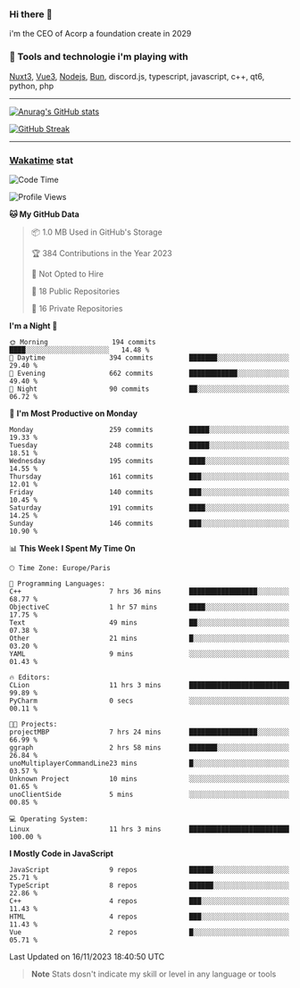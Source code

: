 ### Hi there 👋

i'm the CEO of Acorp a foundation create in 2029  

### 🧰 Tools and technologie i'm playing with

[Nuxt3](https://nuxt.com), [Vue3](https://vuejs.org/), [Nodejs](https://nodejs.org), [Bun](https://bun.sh/), discord.js, typescript, javascript, c++, qt6, python, php

---

[![Anurag's GitHub stats](https://github-readme-stats.vercel.app/api?username=ackimixs&show_icons=true&theme=github_dark&count_private=true)](https://www.ackimixs.xyz)

[![GitHub Streak](https://github-readme-streak-stats.herokuapp.com?user=Ackimixs&theme=github-dark-blue&date_format=j%20M%5B%20Y%5D&mode=weekly)](https://git.io/streak-stats)

---
 
 ### [Wakatime](https://wakatime.com/) stat

<!--START_SECTION:waka-->
![Code Time](http://img.shields.io/badge/Code%20Time-848%20hrs%2028%20mins-blue)

![Profile Views](http://img.shields.io/badge/Profile%20Views-0-blue)

**🐱 My GitHub Data** 

> 📦 1.0 MB Used in GitHub's Storage 
 > 
> 🏆 384 Contributions in the Year 2023
 > 
> 🚫 Not Opted to Hire
 > 
> 📜 18 Public Repositories 
 > 
> 🔑 16 Private Repositories 
 > 
**I'm a Night 🦉** 

```text
🌞 Morning                194 commits         ████░░░░░░░░░░░░░░░░░░░░░   14.48 % 
🌆 Daytime                394 commits         ███████░░░░░░░░░░░░░░░░░░   29.40 % 
🌃 Evening                662 commits         ████████████░░░░░░░░░░░░░   49.40 % 
🌙 Night                  90 commits          ██░░░░░░░░░░░░░░░░░░░░░░░   06.72 % 
```
📅 **I'm Most Productive on Monday** 

```text
Monday                   259 commits         █████░░░░░░░░░░░░░░░░░░░░   19.33 % 
Tuesday                  248 commits         █████░░░░░░░░░░░░░░░░░░░░   18.51 % 
Wednesday                195 commits         ████░░░░░░░░░░░░░░░░░░░░░   14.55 % 
Thursday                 161 commits         ███░░░░░░░░░░░░░░░░░░░░░░   12.01 % 
Friday                   140 commits         ███░░░░░░░░░░░░░░░░░░░░░░   10.45 % 
Saturday                 191 commits         ████░░░░░░░░░░░░░░░░░░░░░   14.25 % 
Sunday                   146 commits         ███░░░░░░░░░░░░░░░░░░░░░░   10.90 % 
```


📊 **This Week I Spent My Time On** 

```text
🕑︎ Time Zone: Europe/Paris

💬 Programming Languages: 
C++                      7 hrs 36 mins       █████████████████░░░░░░░░   68.77 % 
ObjectiveC               1 hr 57 mins        ████░░░░░░░░░░░░░░░░░░░░░   17.75 % 
Text                     49 mins             ██░░░░░░░░░░░░░░░░░░░░░░░   07.38 % 
Other                    21 mins             █░░░░░░░░░░░░░░░░░░░░░░░░   03.20 % 
YAML                     9 mins              ░░░░░░░░░░░░░░░░░░░░░░░░░   01.43 % 

🔥 Editors: 
CLion                    11 hrs 3 mins       █████████████████████████   99.89 % 
PyCharm                  0 secs              ░░░░░░░░░░░░░░░░░░░░░░░░░   00.11 % 

🐱‍💻 Projects: 
projectMBP               7 hrs 24 mins       █████████████████░░░░░░░░   66.99 % 
ggraph                   2 hrs 58 mins       ███████░░░░░░░░░░░░░░░░░░   26.84 % 
unoMultiplayerCommandLine23 mins             █░░░░░░░░░░░░░░░░░░░░░░░░   03.57 % 
Unknown Project          10 mins             ░░░░░░░░░░░░░░░░░░░░░░░░░   01.65 % 
unoClientSide            5 mins              ░░░░░░░░░░░░░░░░░░░░░░░░░   00.85 % 

💻 Operating System: 
Linux                    11 hrs 3 mins       █████████████████████████   100.00 % 
```

**I Mostly Code in JavaScript** 

```text
JavaScript               9 repos             ██████░░░░░░░░░░░░░░░░░░░   25.71 % 
TypeScript               8 repos             ██████░░░░░░░░░░░░░░░░░░░   22.86 % 
C++                      4 repos             ███░░░░░░░░░░░░░░░░░░░░░░   11.43 % 
HTML                     4 repos             ███░░░░░░░░░░░░░░░░░░░░░░   11.43 % 
Vue                      2 repos             █░░░░░░░░░░░░░░░░░░░░░░░░   05.71 % 
```




 Last Updated on 16/11/2023 18:40:50 UTC
<!--END_SECTION:waka-->

> **Note**
> Stats dosn't indicate my skill or level in any language or tools
